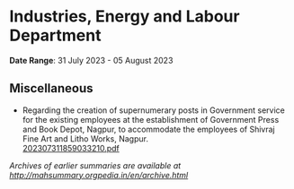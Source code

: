 # Industries, Energy and Labour Department

**Date Range**: 31 July 2023 - 05 August 2023


## Miscellaneous
- Regarding the creation of supernumerary posts in Government service for the existing employees at the establishment of Government Press and Book Depot, Nagpur, to accommodate the employees of Shivraj Fine Art and Litho Works, Nagpur.\
  [202307311859033210.pdf](https://gr.maharashtra.gov.in/Site/Upload/Government%20Resolutions/English/202307311859033210.pdf)


*Archives of earlier summaries are available at http://mahsummary.orgpedia.in/en/archive.html*